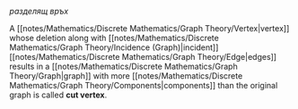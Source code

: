 *разделящ връх*

A [[notes/Mathematics/Discrete Mathematics/Graph Theory/Vertex|vertex]] whose deletion along with [[notes/Mathematics/Discrete Mathematics/Graph Theory/Incidence (Graph)|incident]] [[notes/Mathematics/Discrete Mathematics/Graph Theory/Edge|edges]] results in a [[notes/Mathematics/Discrete Mathematics/Graph Theory/Graph|graph]] with more [[notes/Mathematics/Discrete Mathematics/Graph Theory/Components|components]] than the original graph is called **cut vertex**.

